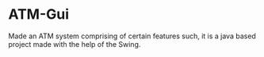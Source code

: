 # ATM-Gui
Made an ATM system comprising of certain features such, it is a java based project made with the help of the Swing.
